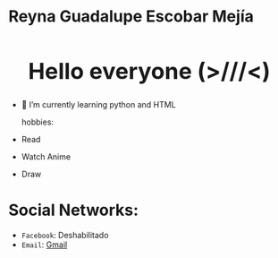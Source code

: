 # Reyna Guadalupe Escobar Mejía
<h1 style="font-size: 2.5rem; font-weight: bold; text-align: center;" align="center"> Hello everyone (>///<) </h1>


- 🌱 I’m currently learning python and HTML
  
  hobbies:
- Read
- Watch Anime
- Draw
  
# Social Networks:


- `Facebook`: Deshabilitado
- `Email`: <a href="reynaspartan@gmail.com">Gmail</a>
